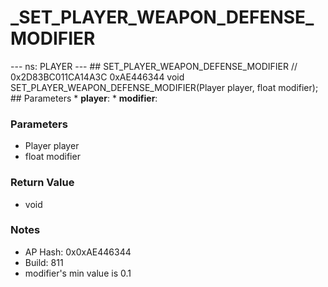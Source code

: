 # _SET_PLAYER_WEAPON_DEFENSE_MODIFIER

--- ns: PLAYER --- ## SET_PLAYER_WEAPON_DEFENSE_MODIFIER  // 0x2D83BC011CA14A3C 0xAE446344 void SET_PLAYER_WEAPON_DEFENSE_MODIFIER(Player player, float modifier);  ## Parameters * **player**: * **modifier**:

### Parameters
* Player player
* float modifier

### Return Value
* void

### Notes
* AP Hash: 0x0xAE446344
* Build: 811
* modifier's min value is 0.1

